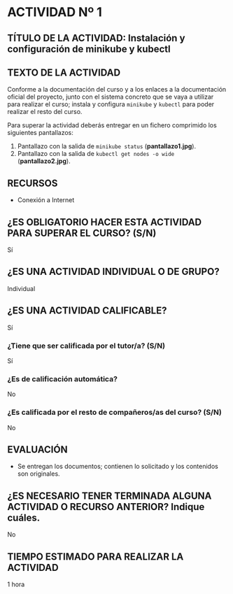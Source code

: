 # ACTIVIDAD Nº 1

## TÍTULO DE LA ACTIVIDAD: Instalación y configuración de minikube y kubectl

## TEXTO DE LA ACTIVIDAD

Conforme a la documentación del curso y a los enlaces a la
documentación oficial del proyecto, junto con el sistema concreto que
se vaya a utilizar para realizar el curso; instala y configura
`minikube` y `kubectl` para poder realizar el resto del curso.

Para superar la actividad deberás entregar en un fichero comprimido los siguientes pantallazos:

1. Pantallazo con la salida de `minikube status` (**pantallazo1.jpg**).
2. Pantallazo con la salida de `kubectl get nodes -o wide` (**pantallazo2.jpg**).

## RECURSOS

* Conexión a Internet

## ¿ES OBLIGATORIO HACER ESTA ACTIVIDAD PARA SUPERAR EL CURSO? (S/N)

Sí

## ¿ES UNA ACTIVIDAD INDIVIDUAL O DE GRUPO?

Individual

## ¿ES UNA ACTIVIDAD CALIFICABLE?

Sí

### ¿Tiene que ser calificada por el tutor/a? (S/N)

Sí

### ¿Es de calificación automática?

No

### ¿Es calificada por el resto de compañeros/as del curso? (S/N)

No

## EVALUACIÓN

* Se entregan los documentos; contienen lo solicitado y los contenidos son originales.

## ¿ES NECESARIO TENER TERMINADA ALGUNA ACTIVIDAD O RECURSO ANTERIOR? Indique cuáles.

No

## TIEMPO ESTIMADO PARA REALIZAR LA ACTIVIDAD

1 hora
